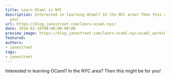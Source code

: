 ```yaml
---
title: Learn OCaml in NYC
description: Interested in learning OCaml? In the NYC area? Then this mightbe for
  you!
url: https://blog.janestreet.com/learn-ocaml-nyc/
date: 2018-02-16T00:00:00-00:00
preview_image: https://blog.janestreet.com/learn-ocaml-nyc/ocaml_workshop.jpg
featured:
authors:
- janestreet
tags:
- janestreet
---
```


<p>Interested in learning OCaml? In the NYC area? Then this might
be for you!</p>


